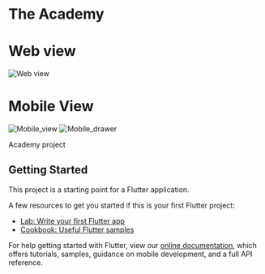 # The Academy


# Web view
![Web view](https://github.com/gizet/the-academy-ui/tree/master/assets/preview/web_view.PNG)

# Mobile View
![Mobile_view](https://github.com/gizet/the-academy-ui/tree/master/assets/preview/mobile_view.PNG)
![Mobile_drawer](https://github.com/gizet/the-academy-ui/tree/master/assets/preview/mobile_drawer.PNG)


Academy project

## Getting Started

This project is a starting point for a Flutter application.

A few resources to get you started if this is your first Flutter project:

- [Lab: Write your first Flutter app](https://flutter.dev/docs/get-started/codelab)
- [Cookbook: Useful Flutter samples](https://flutter.dev/docs/cookbook)

For help getting started with Flutter, view our
[online documentation](https://flutter.dev/docs), which offers tutorials,
samples, guidance on mobile development, and a full API reference.
